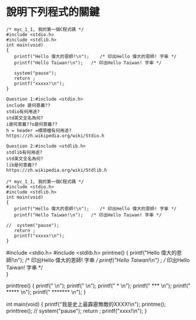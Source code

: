 
# 說明下列程式的關鍵

```
/* myc_1_1, 我的第一個C程式碼 */ 
#include <stdio.h>
#include <stdlib.h>
int main(void)
{
   printf("Hello 偉大的恩師!\n");   	/* 印出Hello 偉大的恩師! 字串 */
   printf("Hello Taiwan!\n");   /* 印出Hello Taiwan! 字串 */   
   
   system("pause");
   return ;
   printf("xxxxx!\n");
}
```
```
Question 1:#include <stdio.h>
include 是何意義??
stdio有何用途?
std英文全名為何?
i是何意義??o是何意義??
h = header =標頭檔有何用途? 
https://zh.wikipedia.org/wiki/Stdio.h
```
```
Question 2:#include <stdlib.h>
stdlib有何用途?
std英文全名為何?
lib是何意義??
https://zh.wikipedia.org/wiki/Stdlib.h
```
```
/* myc_1_1, 我的第一個C程式碼 */ 
#include <stdio.h>
#include <stdlib.h>
int main(void)
{
   printf("Hello 偉大的恩師!\n");   	/* 印出Hello 偉大的恩師! 字串 */
   printf("Hello Taiwan!\n");   /* 印出Hello Taiwan! 字串 */   
   
//  system("pause");
   return ;
   printf("xxxxx!\n");
}
```
#include <stdio.h>
#include <stdlib.h>
printme()
{
	   printf("Hello 偉大的恩師!\n");  	/* 印出Hello 偉大的恩師! 字串 */
	   printf("Hello Taiwan!\n") ;  /* 印出Hello Taiwan! 字串 */   
}

printtree()
{
      printf("    \n"); 
      printf("    \n"); 
      printf("    *    \n"); 
      printf("   ***    \n"); 
      printf("  *****    \n");
      printf(" *******    \n");
}
      

int main(void)
{
   printf("我是史上最霹靂無敵的XXXX!\n");
   printme();
   printtree();
//  system("pause");
   return ;
   printf("xxxx!\n");
}
